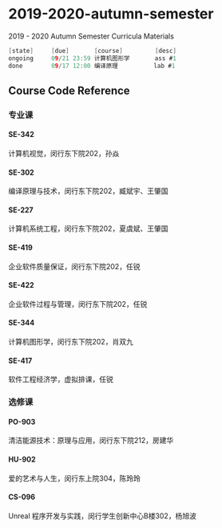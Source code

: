 # 2019-2020-autumn-semester
2019 - 2020 Autumn Semester Curricula Materials

``` c
[state]     [due]       [course]         [desc]
ongoing     09/21 23:59 计算机图形学       ass #1
done        09/17 12:00 编译原理          lab #1
```

## Course Code Reference

### 专业课

#### SE-342

计算机视觉，闵行东下院202，孙焱

#### SE-302

编译原理与技术，闵行东下院202，臧斌宇、王肇国

#### SE-227

计算机系统工程，闵行东下院202，夏虞斌、王肇国

#### SE-419

企业软件质量保证，闵行东下院202，任锐

#### SE-422

企业软件过程与管理，闵行东下院202，任锐

#### SE-344

计算机图形学，闵行东下院202，肖双九

#### SE-417

软件工程经济学，虚拟排课，任锐

### 选修课

#### PO-903

清洁能源技术：原理与应用，闵行东下院212，房建华

#### HU-902

爱的艺术与人生，闵行东上院304，陈玲玲

#### CS-096

Unreal 程序开发与实践，闵行学生创新中心B楼302，杨旭波
